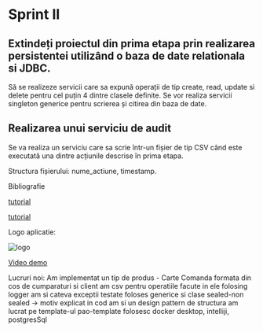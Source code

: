 # Sprint II
 ## Extindeți proiectul din prima etapa prin realizarea persistentei utilizând o baza de date relationala si JDBC.

Să se realizeze servicii care sa expună operații de tip create, read, update si delete pentru cel puțin 4 dintre clasele definite. Se vor realiza servicii singleton generice pentru scrierea și citirea din baza de date.


## Realizarea unui serviciu de audit

Se va realiza un serviciu care sa scrie într-un fișier de tip CSV când este executată una dintre acțiunile descrise în prima etapa.

Structura fișierului: nume_actiune, timestamp.


Bibliografie

[tutorial](https://www.w3schools.com/java/default.asp)

[tutorial](https://www.geeksforgeeks.org/logger-log-method-in-java-with-examples/)

Logo aplicatie:


![logo](https://github.com/ZahariaDiana132/PAO-lab/assets/79654042/75c200ab-366d-40de-a6ea-6c6e2970246c)


[Video demo](https://youtu.be/b4y8DzXUu6g)



Lucruri noi:
Am implementat un tip de produs - Carte
Comanda formata din cos de cumparaturi si client
am csv pentru operatiile facute in ele folosing logger
am si cateva exceptii testate
foloses generice si clase sealed-non sealed -> motiv explicat in cod
am si un design pattern de structura
am lucrat pe template-ul pao-template 
folosesc docker desktop, intelliji, postgresSql

